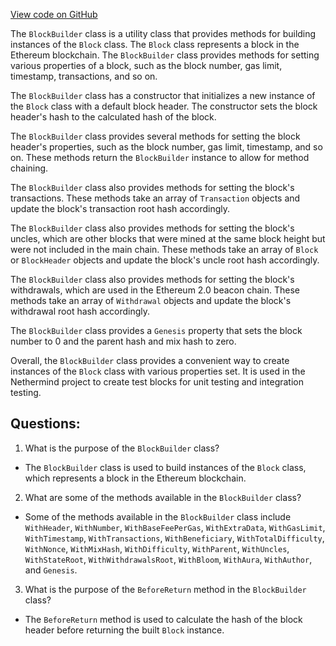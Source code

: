 [View code on GitHub](https://github.com/NethermindEth/nethermind/src/Nethermind/Nethermind.Core.Test/Builders/BlockBuilder.cs)

The `BlockBuilder` class is a utility class that provides methods for building instances of the `Block` class. The `Block` class represents a block in the Ethereum blockchain. The `BlockBuilder` class provides methods for setting various properties of a block, such as the block number, gas limit, timestamp, transactions, and so on.

The `BlockBuilder` class has a constructor that initializes a new instance of the `Block` class with a default block header. The constructor sets the block header's hash to the calculated hash of the block.

The `BlockBuilder` class provides several methods for setting the block header's properties, such as the block number, gas limit, timestamp, and so on. These methods return the `BlockBuilder` instance to allow for method chaining.

The `BlockBuilder` class also provides methods for setting the block's transactions. These methods take an array of `Transaction` objects and update the block's transaction root hash accordingly.

The `BlockBuilder` class also provides methods for setting the block's uncles, which are other blocks that were mined at the same block height but were not included in the main chain. These methods take an array of `Block` or `BlockHeader` objects and update the block's uncle root hash accordingly.

The `BlockBuilder` class also provides methods for setting the block's withdrawals, which are used in the Ethereum 2.0 beacon chain. These methods take an array of `Withdrawal` objects and update the block's withdrawal root hash accordingly.

The `BlockBuilder` class provides a `Genesis` property that sets the block number to 0 and the parent hash and mix hash to zero.

Overall, the `BlockBuilder` class provides a convenient way to create instances of the `Block` class with various properties set. It is used in the Nethermind project to create test blocks for unit testing and integration testing.
## Questions: 
 1. What is the purpose of the `BlockBuilder` class?
- The `BlockBuilder` class is used to build instances of the `Block` class, which represents a block in the Ethereum blockchain.

2. What are some of the methods available in the `BlockBuilder` class?
- Some of the methods available in the `BlockBuilder` class include `WithHeader`, `WithNumber`, `WithBaseFeePerGas`, `WithExtraData`, `WithGasLimit`, `WithTimestamp`, `WithTransactions`, `WithBeneficiary`, `WithTotalDifficulty`, `WithNonce`, `WithMixHash`, `WithDifficulty`, `WithParent`, `WithUncles`, `WithStateRoot`, `WithWithdrawalsRoot`, `WithBloom`, `WithAura`, `WithAuthor`, and `Genesis`.

3. What is the purpose of the `BeforeReturn` method in the `BlockBuilder` class?
- The `BeforeReturn` method is used to calculate the hash of the block header before returning the built `Block` instance.